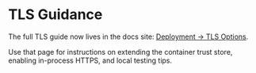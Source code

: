# TLS Guidance

The full TLS guide now lives in the docs site: [Deployment → TLS Options](docs/docs/Deployment/tls.md).

Use that page for instructions on extending the container trust store, 
enabling in-process HTTPS, and local testing tips.
